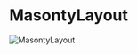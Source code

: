 # MasontyLayout

![MasontyLayout](http://upload-images.jianshu.io/upload_images/748805-9521bc47a68e40fe.png?imageMogr2/auto-orient/strip%7CimageView2/2/w/1240)
